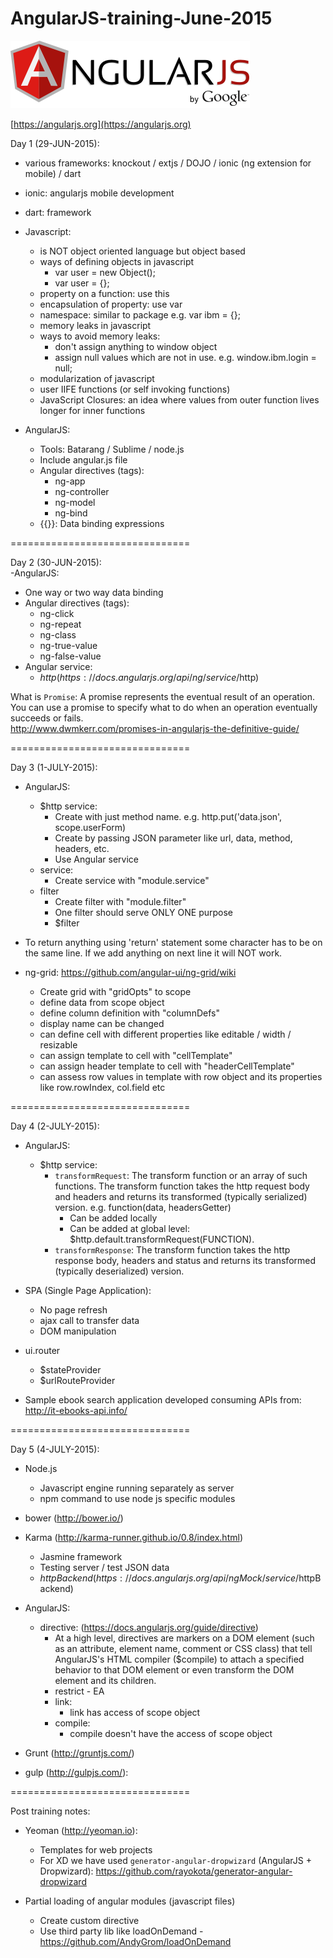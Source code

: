 # AngularJS-training-June-2015
![AngularJS-training-June-2015](other_files/AngularJS.png)

[https://angularjs.org](https://angularjs.org)

Day 1 (29-JUN-2015):  
- various frameworks: knockout / extjs / DOJO / ionic (ng extension for mobile) / dart  
- ionic: angularjs mobile development  
- dart: framework  
- Javascript:  
  - is NOT object oriented language but object based  
  - ways of defining objects in javascript  
    - var user = new Object();  
    - var user = {};  
  - property on a function: use this  
  - encapsulation of property: use var  
  - namespace: similar to package e.g. var ibm = {};  
  - memory leaks in javascript  
  - ways to avoid memory leaks:  
    - don't assign anything to window object  
    - assign null values which are not in use. e.g. window.ibm.login = null;  
  - modularization of javascript  
  - user IIFE functions (or self invoking functions)  
  - JavaScript Closures: an idea where values from outer function lives longer for inner functions  

- AngularJS:  
  - Tools: Batarang / Sublime / node.js  
  - Include angular.js file  
  - Angular directives (tags):  
    - ng-app  
    - ng-controller  
    - ng-model  
    - ng-bind  
  - {{}}: Data binding expressions  

===============================

Day 2 (30-JUN-2015):  
-AngularJS:  
  - One way or two way data binding  
  - Angular directives (tags):
    - ng-click  
    - ng-repeat  
    - ng-class  
    - ng-true-value  
    - ng-false-value  
  - Angular service:  
    - $http (https://docs.angularjs.org/api/ng/service/$http)  

What is `Promise`: A promise represents the eventual result of an operation. You can use a promise to specify what to do when an operation eventually succeeds or fails.  
http://www.dwmkerr.com/promises-in-angularjs-the-definitive-guide/  

===============================

Day 3 (1-JULY-2015):
- AngularJS:
  - $http service:  
    - Create with just method name. e.g. http.put('data.json', scope.userForm)  
    - Create by passing JSON parameter like url, data, method, headers, etc.  
    - Use Angular service
  - service:
    - Create service with "module.service"  
  - filter  
    - Create filter with "module.filter"
    - One filter should serve ONLY ONE purpose  
    - $filter  

- To return anything using 'return' statement some character has to be on the same line. If we add anything on next line it will NOT work.  

- ng-grid: https://github.com/angular-ui/ng-grid/wiki  
  - Create grid with "gridOpts" to scope  
  - define data from scope object  
  - define column definition with "columnDefs"  
  - display name can be changed  
  - can define cell with different properties like editable / width / resizable  
  - can assign template to cell with "cellTemplate"  
  - can assign header template to cell with "headerCellTemplate"
  - can assess row values in template with row object and its properties like row.rowIndex, col.field etc

===============================

Day 4 (2-JULY-2015):
- AngularJS:
  - $http service: 
    - `transformRequest`: The transform function or an array of such functions. The transform function takes the http request body and headers and returns its transformed (typically serialized) version. e.g. function(data, headersGetter)
      - Can be added locally
      - Can be added at global level: $http.default.transformRequest(FUNCTION).
    - `transformResponse`: The transform function takes the http response body, headers and status and returns its transformed (typically deserialized) version.
    
- SPA (Single Page Application):
  - No page refresh
  - ajax call to transfer data
  - DOM manipulation
  
- ui.router
  - $stateProvider  
  - $urlRouteProvider

- Sample ebook search application developed consuming APIs from: http://it-ebooks-api.info/

===============================

Day 5 (4-JULY-2015):
- Node.js
  - Javascript engine running separately as server
  - npm command to use node js specific modules

- bower (http://bower.io/)

- Karma (http://karma-runner.github.io/0.8/index.html)  
  - Jasmine framework
  - Testing server / test JSON data
  - $httpBackend (https://docs.angularjs.org/api/ngMock/service/$httpBackend)  

- AngularJS:  
  - directive: (https://docs.angularjs.org/guide/directive)  
    - At a high level, directives are markers on a DOM element (such as an attribute, element name, comment or CSS class) that tell AngularJS's HTML compiler ($compile) to attach a specified behavior to that DOM element or even transform the DOM element and its children.
    - restrict - EA  
    - link:  
      - link has access of scope object
    - compile:  
      - compile doesn't have the access of scope object
      
- Grunt (http://gruntjs.com/)  
  
- gulp (http://gulpjs.com/):  

===============================

Post training notes:
- Yeoman (http://yeoman.io):  
  - Templates for web projects
  - For XD we have used `generator-angular-dropwizard` (AngularJS + Dropwizard): https://github.com/rayokota/generator-angular-dropwizard
  
- Partial loading of angular modules (javascript files)
  - Create custom directive
  - Use third party lib like loadOnDemand - https://github.com/AndyGrom/loadOnDemand